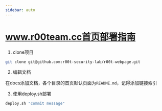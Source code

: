 ```yaml
---
sidebar: auto
--- 
```


# www.r00team.cc首页部署指南

1. clone项目

```sh
git clone git@github.com:r00t-security-lab/r00t-webpage.git
```

2. 编辑文档

在docs添加文档，各个目录的首页默认页面为`README.md`，记得添加链接索引

3. 使用deploy.sh部署

```sh
deploy.sh "commit message"
```
